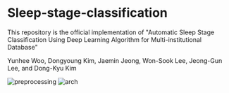 # Sleep-stage-classification

This repository is the official implementation of "Automatic Sleep Stage Classification Using Deep Learning Algorithm for Multi-institutional Database"

Yunhee Woo, Dongyoung Kim, Jaemin Jeong, Won-Sook Lee, Jeong-Gun Lee, and Dong-Kyu Kim

![preprocessing](https://user-images.githubusercontent.com/39741011/209905155-8c94b5fe-92a8-4e6a-8cdf-8dd988f91bbb.png)
![arch](https://user-images.githubusercontent.com/39741011/209905158-5287c2a3-f019-46cc-a639-f4713cfabe08.png)
